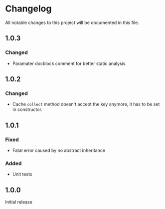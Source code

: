 # Changelog
All notable changes to this project will be documented in this file.

## 1.0.3

### Changed
- Paramater docblock comment for better static analysis.

## 1.0.2

### Changed
- Cache `collect` method doesn't accept the key anymore, it has to be set in constructor.

## 1.0.1

### Fixed
- Fatal error caused by no abstract inheritance

### Added
- Unit tests

## 1.0.0

Initial release
